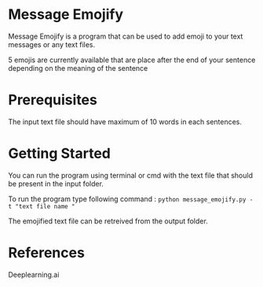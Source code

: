 # Message Emojify

Message Emojify is a program that can be used to add emoji to your text messages or any text files. 

5 emojis are currently available that are place after the end of your sentence depending on the meaning of the sentence

# Prerequisites

The input text file should have maximum of 10 words in each sentences.

# Getting Started

You can run the program using terminal or cmd with the text file that should be present in the input folder.

To run the program type following command : ``` python message_emojify.py -t "text file name " ```

The emojified text file can be retreived from the output folder.

# References

Deeplearning.ai